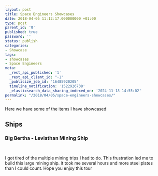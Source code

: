 ```yaml
---
layout: post
title: Space Engineers Showcases
date: 2018-04-05 11:12:17.000000000 +01:00
type: post
parent_id: '0'
published: true
password: ''
status: publish
categories:
- Showcase
tags:
- showcases
- Space Engineers
meta:
  _rest_api_published: '1'
  _rest_api_client_id: "-1"
  _publicize_job_id: '16485920205'
  timeline_notification: '1522926738'
  _elasticsearch_data_sharing_indexed_on: '2024-11-18 14:55:02'
permalink: "/2018/04/05/space-engineers-showcases/"
---
```


Here we have some of the items I have showcased

## Ships

### Big Bertha - Leviathan Mining Ship

 

I got tired of the multiple mining trips I had to do. This frustration
led me to build this large mining ship. It took me several hours and
more steel plates than I could count. Hope you enjoy this tour
